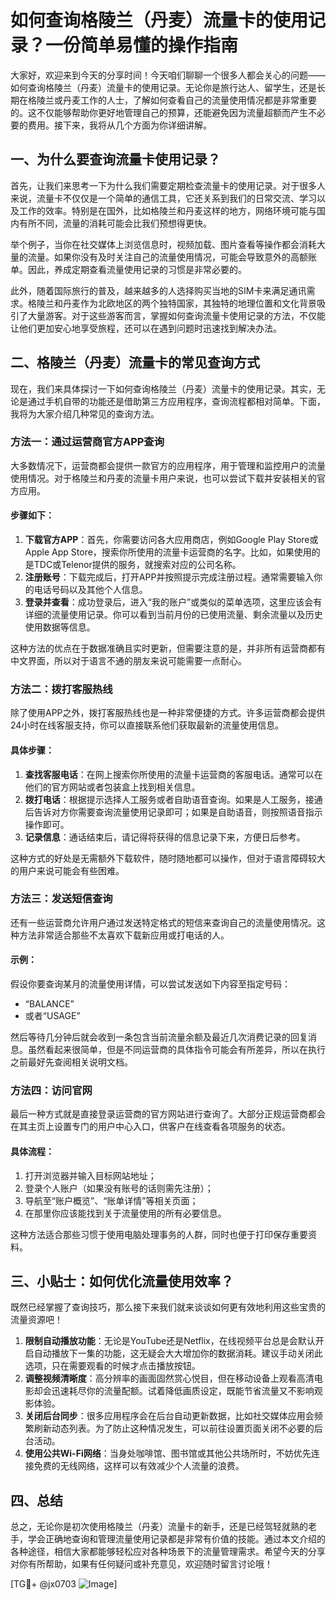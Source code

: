 # 如何查询格陵兰（丹麦）流量卡的使用记录？一份简单易懂的操作指南

大家好，欢迎来到今天的分享时间！今天咱们聊聊一个很多人都会关心的问题——如何查询格陵兰（丹麦）流量卡的使用记录。无论你是旅行达人、留学生，还是长期在格陵兰或丹麦工作的人士，了解如何查看自己的流量使用情况都是非常重要的。这不仅能够帮助你更好地管理自己的预算，还能避免因为流量超额而产生不必要的费用。接下来，我将从几个方面为你详细讲解。

## 一、为什么要查询流量卡使用记录？

首先，让我们来思考一下为什么我们需要定期检查流量卡的使用记录。对于很多人来说，流量卡不仅仅是一个简单的通信工具，它还关系到我们的日常交流、学习以及工作的效率。特别是在国外，比如格陵兰和丹麦这样的地方，网络环境可能与国内有所不同，流量的消耗可能会比我们预想得更快。

举个例子，当你在社交媒体上浏览信息时，视频加载、图片查看等操作都会消耗大量的流量。如果你没有及时关注自己的流量使用情况，可能会导致意外的高额账单。因此，养成定期查看流量使用记录的习惯是非常必要的。

此外，随着国际旅行的普及，越来越多的人选择购买当地的SIM卡来满足通讯需求。格陵兰和丹麦作为北欧地区的两个独特国家，其独特的地理位置和文化背景吸引了大量游客。对于这些游客而言，掌握如何查询流量卡使用记录的方法，不仅能让他们更加安心地享受旅程，还可以在遇到问题时迅速找到解决办法。

## 二、格陵兰（丹麦）流量卡的常见查询方式

现在，我们来具体探讨一下如何查询格陵兰（丹麦）流量卡的使用记录。其实，无论是通过手机自带的功能还是借助第三方应用程序，查询流程都相对简单。下面，我将为大家介绍几种常见的查询方法。

### 方法一：通过运营商官方APP查询

大多数情况下，运营商都会提供一款官方的应用程序，用于管理和监控用户的流量使用情况。对于格陵兰和丹麦的流量卡用户来说，也可以尝试下载并安装相关的官方应用。

#### 步骤如下：
1. **下载官方APP**：首先，你需要访问各大应用商店，例如Google Play Store或Apple App Store，搜索你所使用的流量卡运营商的名字。比如，如果使用的是TDC或Telenor提供的服务，就搜索对应的公司名称。
2. **注册账号**：下载完成后，打开APP并按照提示完成注册过程。通常需要输入你的电话号码以及其他个人信息。
3. **登录并查看**：成功登录后，进入“我的账户”或类似的菜单选项，这里应该会有详细的流量使用记录。你可以看到当前月份的已使用流量、剩余流量以及历史使用数据等信息。

这种方法的优点在于数据准确且实时更新，但需要注意的是，并非所有运营商都有中文界面，所以对于语言不通的朋友来说可能需要一点耐心。

### 方法二：拨打客服热线

除了使用APP之外，拨打客服热线也是一种非常便捷的方式。许多运营商都会提供24小时在线客服支持，你可以直接联系他们获取最新的流量使用信息。

#### 具体步骤：
1. **查找客服电话**：在网上搜索你所使用的流量卡运营商的客服电话。通常可以在他们的官方网站或者包装盒上找到相关信息。
2. **拨打电话**：根据提示选择人工服务或者自助语音查询。如果是人工服务，接通后告诉对方你需要查询流量使用记录即可；如果是自助语音，则按照语音指示操作即可。
3. **记录信息**：通话结束后，请记得将获得的信息记录下来，方便日后参考。

这种方式的好处是无需额外下载软件，随时随地都可以操作，但对于语言障碍较大的用户来说可能会有些困难。

### 方法三：发送短信查询

还有一些运营商允许用户通过发送特定格式的短信来查询自己的流量使用情况。这种方法非常适合那些不太喜欢下载新应用或打电话的人。

#### 示例：
假设你要查询某月的流量使用详情，可以尝试发送如下内容至指定号码：
- “BALANCE”
- 或者“USAGE”

然后等待几分钟后就会收到一条包含当前流量余额及最近几次消费记录的回复消息。虽然看起来很简单，但是不同运营商的具体指令可能会有所差异，所以在执行之前最好先查阅相关说明文档。

### 方法四：访问官网

最后一种方式就是直接登录运营商的官方网站进行查询了。大部分正规运营商都会在其主页上设置专门的用户中心入口，供客户在线查看各项服务的状态。

#### 具体流程：
1. 打开浏览器并输入目标网站地址；
2. 登录个人账户（如果没有账号的话则需先注册）；
3. 导航至“账户概览”、“账单详情”等相关页面；
4. 在那里你应该能找到关于流量使用的所有必要信息。

这种方法适合那些习惯于使用电脑处理事务的人群，同时也便于打印保存重要资料。

## 三、小贴士：如何优化流量使用效率？

既然已经掌握了查询技巧，那么接下来我们就来谈谈如何更有效地利用这些宝贵的流量资源吧！

1. **限制自动播放功能**：无论是YouTube还是Netflix，在线视频平台总是会默认开启自动播放下一集的功能，这无疑会大大增加你的数据消耗。建议手动关闭此选项，只在需要观看的时候才点击播放按钮。
2. **调整视频清晰度**：高分辨率的画面固然赏心悦目，但在移动设备上观看高清电影却会迅速耗尽你的流量配额。试着降低画质设定，既能节省流量又不影响观影体验。
3. **关闭后台同步**：很多应用程序会在后台自动更新数据，比如社交媒体应用会频繁刷新动态列表。为了防止这种情况发生，可以前往设置页面关闭不必要的后台活动。
4. **使用公共Wi-Fi网络**：当身处咖啡馆、图书馆或其他公共场所时，不妨优先连接免费的无线网络，这样可以有效减少个人流量的浪费。

## 四、总结

总之，无论你是初次使用格陵兰（丹麦）流量卡的新手，还是已经驾轻就熟的老手，学会正确地查询和管理流量使用记录都是非常有价值的技能。通过本文介绍的各种途径，相信大家都能够轻松应对各种场景下的流量管理需求。希望今天的分享对你有所帮助，如果有任何疑问或补充意见，欢迎随时留言讨论哦！

[TG💪+ @jx0703 ![Image](https://github.com/user-attachments/assets/dbca1d08-cadb-493c-b0ec-ad6f7a83f270)]